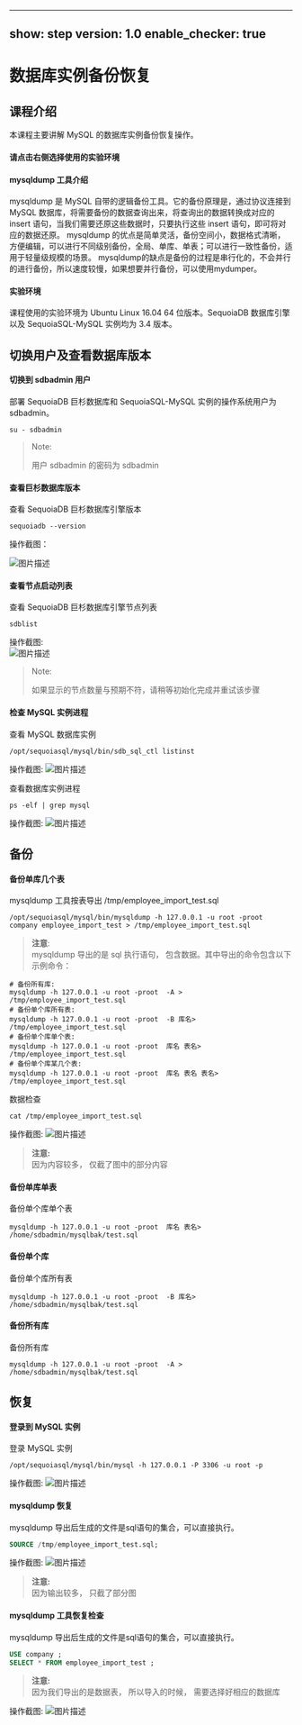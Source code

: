 
---
show: step
version: 1.0
enable_checker: true
---


# 数据库实例备份恢复



## 课程介绍
本课程主要讲解 MySQL 的数据库实例备份恢复操作。

#### 请点击右侧选择使用的实验环境

#### mysqldump 工具介绍
mysqldump 是 MySQL 自带的逻辑备份工具。它的备份原理是，通过协议连接到 MySQL 数据库，将需要备份的数据查询出来，将查询出的数据转换成对应的 insert 语句，当我们需要还原这些数据时，只要执行这些 insert 语句，即可将对应的数据还原。
mysqldump 的优点是简单灵活，备份空间小，数据格式清晰，方便编辑，可以进行不同级别备份，全局、单库、单表；可以进行一致性备份，适用于轻量级规模的场景。
mysqldump的缺点是备份的过程是串行化的，不会并行的进行备份，所以速度较慢，如果想要并行备份，可以使用mydumper。

#### 实验环境
课程使用的实验环境为 Ubuntu Linux 16.04 64 位版本。SequoiaDB 数据库引擎以及 SequoiaSQL-MySQL 实例均为 3.4 版本。


## 切换用户及查看数据库版本

#### 切换到 sdbadmin 用户

部署 SequoiaDB 巨杉数据库和 SequoiaSQL-MySQL 实例的操作系统用户为 sdbadmin。
```
su - sdbadmin
```
>Note:
>
>用户 sdbadmin 的密码为 sdbadmin

#### 查看巨杉数据库版本

查看 SequoiaDB 巨杉数据库引擎版本
```
sequoiadb --version
```
操作截图：

![图片描述](https://doc.shiyanlou.com/courses/1540/1207281/03eb5c621476f2788a52a6ea755b23bd)

#### 查看节点启动列表

查看 SequoiaDB 巨杉数据库引擎节点列表

```
sdblist 
```

操作截图:  
![图片描述](https://doc.shiyanlou.com/courses/1540/1207281/cdc72e13c0eb5bedfbeb94c800c94f36)

>Note:
>
>如果显示的节点数量与预期不符，请稍等初始化完成并重试该步骤

#### 检查 MySQL 实例进程

查看 MySQL 数据库实例
```
/opt/sequoiasql/mysql/bin/sdb_sql_ctl listinst
```

操作截图:
![图片描述](https://doc.shiyanlou.com/courses/1540/1207281/92856e2e05fee65495cb876332cd34c6)

查看数据库实例进程
```
ps -elf | grep mysql
```

操作截图:
![图片描述](https://doc.shiyanlou.com/courses/1540/1207281/41b259ef9f2b7f16466b3d89606998c4)



## 备份

#### 备份单库几个表

mysqldump 工具按表导出 /tmp/employee_import_test.sql
```
/opt/sequoiasql/mysql/bin/mysqldump -h 127.0.0.1 -u root -proot  company employee_import_test > /tmp/employee_import_test.sql
```
> **注意**:  
> mysqldump 导出的是 sql 执行语句， 包含数据。其中导出的命令包含以下示例命令：
```shell
# 备份所有库:
mysqldump -h 127.0.0.1 -u root -proot  -A > /tmp/employee_import_test.sql
# 备份单个库所有表:
mysqldump -h 127.0.0.1 -u root -proot  -B 库名> /tmp/employee_import_test.sql
# 备份单个库单个表:
mysqldump -h 127.0.0.1 -u root -proot  库名 表名> /tmp/employee_import_test.sql
# 备份单个库某几个表:
mysqldump -h 127.0.0.1 -u root -proot  库名 表名 表名> /tmp/employee_import_test.sql
```

数据检查
```
cat /tmp/employee_import_test.sql
```

操作截图:
![图片描述](https://doc.shiyanlou.com/courses/1540/1207281/8067899cacdbb5c9b0b3487ba970de85)

> **注意:**  
> 因为内容较多， 仅截了图中的部分内容

#### 备份单库单表
备份单个库单个表
```
mysqldump -h 127.0.0.1 -u root -proot  库名 表名> /home/sdbadmin/mysqlbak/test.sql
```

#### 备份单个库
备份单个库所有表
```
mysqldump -h 127.0.0.1 -u root -proot  -B 库名> /home/sdbadmin/mysqlbak/test.sql
```

#### 备份所有库
备份所有库
```
mysqldump -h 127.0.0.1 -u root -proot  -A > /home/sdbadmin/mysqlbak/test.sql
```


## 恢复

#### 登录到 MySQL 实例
登录 MySQL 实例
```
/opt/sequoiasql/mysql/bin/mysql -h 127.0.0.1 -P 3306 -u root -p
```

操作截图:
![图片描述](https://doc.shiyanlou.com/courses/1540/1207281/b667a6cc7f74c4b19d832efe32054996)

#### mysqldump 恢复

mysqldump 导出后生成的文件是sql语句的集合，可以直接执行。
```sql
SOURCE /tmp/employee_import_test.sql;
```

操作截图:
![图片描述](https://doc.shiyanlou.com/courses/1540/1207281/edf9df0f650cb413beb0b57f72122b94)

> **注意:**  
> 因为输出较多， 只截了部分图


#### mysqldump 工具恢复检查

mysqldump 导出后生成的文件是sql语句的集合，可以直接执行。
```sql
USE company ;
SELECT * FROM employee_import_test ; 
```
> **注意:**  
> 因为我们导出的是数据表， 所以导入的时候， 需要选择好相应的数据库

操作截图:
![图片描述](https://doc.shiyanlou.com/courses/1540/1207281/1f6ffbdfddd92debb6eaf42cfba6f62d)



